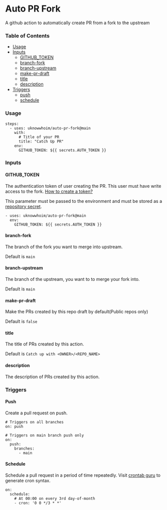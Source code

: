 # Auto PR Fork

A github action to automatically create PR from a fork to the upstream

### Table of Contents

- [Usage](#usage)
- [Inputs](#inputs)
    - [GITHUB_TOKEN](#github_token)
    - [branch-fork](#branch-fork)
    - [branch-upstream](#branch-upstream)
    - [make-pr-draft](#make-pr-draft)
    - [title](#title)
    - [description](#description)
- [Triggers](#triggers)
    - [push](#push)
    - [schedule](#schedule)

### Usage

```
steps:
  - uses: uknowwhoim/auto-pr-fork@main
    with:
      # Title of your PR
      title: "Catch Up PR"
    env:
      GITHUB_TOKEN: ${{ secrets.AUTH_TOKEN }}
```

### Inputs

#### GITHUB_TOKEN

The authentication token of user creating the PR. This user must have write access to the fork. [How to create a token?](https://docs.github.com/en/authentication/keeping-your-account-and-data-secure/creating-a-personal-access-token)

This parameter must be passed to the environment and must be stored as a [repository secret](https://docs.github.com/en/actions/security-guides/encrypted-secrets).

```
- uses: uknowwhoim/auto-pr-fork@main
  env:
    GITHUB_TOKEN: ${{ secrets.AUTH_TOKEN }}
```

#### branch-fork

The branch of the fork you want to merge into upstream.

Default is `main`

#### branch-upstream

The branch of the upstream, you want to to merge your fork into.

Default is `main`

#### make-pr-draft

Make the PRs created by this repo draft by default(Public repos only)

Default is `false`

#### title

The title of PRs created by this action.

Default is `Catch up with <OWNER>/<REPO_NAME>`

#### description

The description of PRs created by this action.


### Triggers

#### Push

Create a pull request on push.

```
# Triggers on all branches
on: push

# Triggers on main branch push only
on: 
  push:
    branches:
      - main
```


#### Schedule

Schedule a pull request in a period of time repeatedly. Visit [crontab guru](https://crontab.guru/) to generate cron syntax.

```
on:
  schedule:
    # At 00:00 on every 3rd day-of-month
    - cron: '0 0 */3 * *'
```
